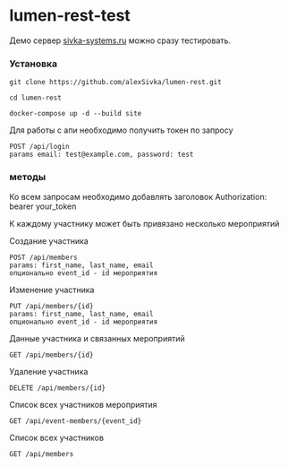 # lumen-rest-test

Демо сервер [sivka-systems.ru](http://sivka-systems.ru/) можно сразу тестировать.


### Установка

```
git clone https://github.com/alexSivka/lumen-rest.git

cd lumen-rest

docker-compose up -d --build site
```

Для работы с апи необходимо получить токен по запросу

```
POST /api/login 
params email: test@example.com, password: test
```

### методы 

Ко всем запросам необходимо добавлять заголовок Authorization: bearer your_token

К каждому участнику может быть привязано несколько мероприятий

Создание участника

```
POST /api/members
params: first_name, last_name, email
опционально event_id - id мероприятия
```

Изменение участника

```
PUT /api/members/{id}
params: first_name, last_name, email
опционально event_id - id мероприятия
```

Данные участника и связанных мероприятий

```
GET /api/members/{id}
```

Удаление участника

```
DELETE /api/members/{id}
```

Список всех участников мероприятия

```
GET /api/event-members/{event_id}
```

Список всех участников

```
GET /api/members
```